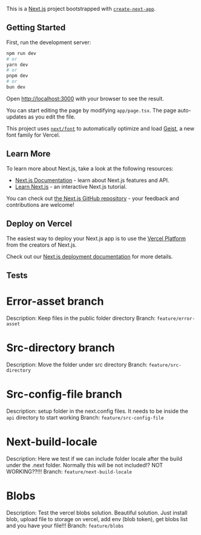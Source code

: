 This is a [Next.js](https://nextjs.org) project bootstrapped with [`create-next-app`](https://nextjs.org/docs/app/api-reference/cli/create-next-app).

## Getting Started

First, run the development server:

```bash
npm run dev
# or
yarn dev
# or
pnpm dev
# or
bun dev
```

Open [http://localhost:3000](http://localhost:3000) with your browser to see the result.

You can start editing the page by modifying `app/page.tsx`. The page auto-updates as you edit the file.

This project uses [`next/font`](https://nextjs.org/docs/app/building-your-application/optimizing/fonts) to automatically optimize and load [Geist](https://vercel.com/font), a new font family for Vercel.

## Learn More

To learn more about Next.js, take a look at the following resources:

- [Next.js Documentation](https://nextjs.org/docs) - learn about Next.js features and API.
- [Learn Next.js](https://nextjs.org/learn) - an interactive Next.js tutorial.

You can check out [the Next.js GitHub repository](https://github.com/vercel/next.js) - your feedback and contributions are welcome!

## Deploy on Vercel

The easiest way to deploy your Next.js app is to use the [Vercel Platform](https://vercel.com/new?utm_medium=default-template&filter=next.js&utm_source=create-next-app&utm_campaign=create-next-app-readme) from the creators of Next.js.

Check out our [Next.js deployment documentation](https://nextjs.org/docs/app/building-your-application/deploying) for more details.


## Tests

# Error-asset branch
Description: Keep files in the public folder directory
Branch: `feature/error-asset`

# Src-directory branch
Description: Move the folder under src directory
Branch: `feature/src-directory`

# Src-config-file branch
Description: setup folder in the next.config files. It needs to be inside the `api` directory to start working
Branch: `feature/src-config-file`

# Next-build-locale
Description: Here we test if we can include folder locale after the build under the .next folder. Normally this will be not included!?
NOT WORKING??!!!
Branch: `feature/next-build-locale`

# Blobs
Description: Test the vercel blobs solution. Beautiful solution.
Just install blob, upload file to storage on vercel, add env (blob token), get blobs list and you have your file!!!
Branch: `feature/blobs`